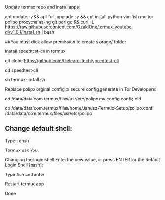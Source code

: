 Update termux repo and install apps:

apt update -y && apt full-upgrade -y && apt install python vim fish mc tor polipo proxychains-ng git perl go && curl -L https://raw.githubusercontent.com/OzakIOne/termux-youtube-dl/v1.0.1/install.sh | bash

##You must click allow premission to create storage/ folder

Install speedtest-cli in termux:

git clone https://github.com/thelearn-tech/speedtest-cli

cd speedtest-cli

sh termux-install.sh

Replace polipo  orginal config to secure config generate in Tor Developers:


cd /data/data/com.termux/files/usr/etc/polipo
mv config config.old 

cp /data/data/com.termux/files/home/Janusz-Termux-Setup/polipo.conf /data/data/com.termux/files/usr/etc/polipo 
	
	
## Change default shell:

Type : chsh

Termux ask You:

Changing the login shell
Enter the new value, or press ENTER for the default
        Login Shell [bash]:

Type fish and enter

Restart termux app 

Done
